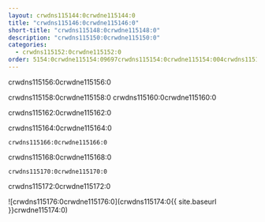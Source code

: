 ```yaml
---
layout: crwdns115144:0crwdne115144:0
title: "crwdns115146:0crwdne115146:0"
short-title: "crwdns115148:0crwdne115148:0"
description: "crwdns115150:0crwdne115150:0"
categories:
  - crwdns115152:0crwdne115152:0
order: 5154:0crwdne115154:09697crwdns115154:0crwdne115154:004crwdns115154:0crwdne115154:0
---
```

crwdns115156:0crwdne115156:0

crwdns115158:0crwdne115158:0 crwdns115160:0crwdne115160:0

crwdns115162:0crwdne115162:0

crwdns115164:0crwdne115164:0

`crwdns115166:0crwdne115166:0`

crwdns115168:0crwdne115168:0

`crwdns115170:0crwdne115170:0`

crwdns115172:0crwdne115172:0

![crwdns115176:0crwdne115176:0](crwdns115174:0{{ site.baseurl }}crwdne115174:0)